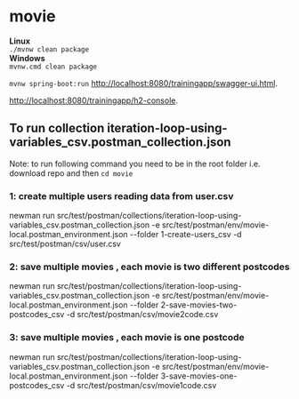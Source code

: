 # movie

**Linux**  
`./mvnw clean package`  
**Windows**  
`mvnw.cmd clean package`  

`mvnw spring-boot:run`
[http://localhost:8080/trainingapp/swagger-ui.html](http://localhost:8080/trainingapp/swagger-ui.html).

[http://localhost:8080/trainingapp/h2-console](http://localhost:8080/trainingapp/h2-console).


## To run collection iteration-loop-using-variables_csv.postman_collection.json

Note: to run following command you need to be in the root folder i.e. download repo and then `cd movie`

### 1: create multiple users reading data from user.csv
newman run src/test/postman/collections/iteration-loop-using-variables_csv.postman_collection.json -e src/test/postman/env/movie-local.postman_environment.json --folder 1-create-users_csv -d src/test/postman/csv/user.csv

### 2: save multiple movies , each movie is two different postcodes
newman run src/test/postman/collections/iteration-loop-using-variables_csv.postman_collection.json -e src/test/postman/env/movie-local.postman_environment.json --folder 2-save-movies-two-postcodes_csv -d src/test/postman/csv/movie2code.csv

### 3: save multiple movies , each movie is one postcode
newman run src/test/postman/collections/iteration-loop-using-variables_csv.postman_collection.json -e src/test/postman/env/movie-local.postman_environment.json --folder 3-save-movies-one-postcodes_csv -d src/test/postman/csv/movie1code.csv

